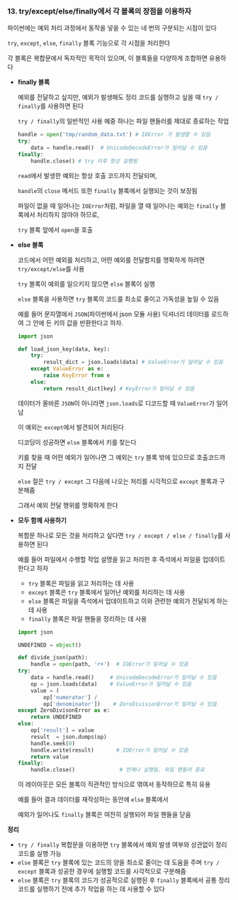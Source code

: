 ### 13. try/except/else/finally에서 각 블록의 장점을 이용하자

파이썬에는 예외 처리 과정에서 동작을 넣을 수 있는 네 번의 구분되는 시점이 있다

`try`, `except`, `else`, `finally` 블록 기능으로 각 시점을 처리한다

각 블록은 복합문에서 독자적인 목적이 있으며, 이 블록들을 다양하게 조합하면 유용하다 

- **finally 블록**
	
	예외를 전달하고 싶지만, 예외가 발생해도 정리 코드를 실행하고 싶을 때 `try / finally`를 사용하면 된다

	`try / finally`의 일반적인 사용 예중 하나는 파일 핸들러를 제대로 종료하는 작업
	
	```python
	handle = open('tmp/random_data.txt') # IOError 가 발생할 수 있음
	try:
    	data = handle.read()  # UnicodeDecodeError가 일어날 수 있음
	finally:
    	handle.close() # try 이후 항상 실행됨
	```
	`read`에서 발생한 예외는 항상 호출 코드까지 전달되며, 
	
	`handle`의 `close` 메서드 또한 `finally` 블록에서 실행되는 것이 보장됨

	파일이 없을 때 일어나는 `IOError`처럼, 파일을 열 때 일어나는 예외는 `finally` 블록에서 처리하지 않아야 하므로,
	
	`try` 블록 앞에서 `open`을 호출
	
- **else 블록**
 
	코드에서 어떤 예외를 처리하고, 어떤 예외를 전달할지를 명확하게 하려면 `try/except/else`를 사용
	
	`try` 블록이 예외를 일으키지 않으면 `else` 블록이 실행
	
	`else` 블록을 사용하면 `try` 블록의 코드를 최소로 줄이고 가독성을 높일 수 있음

	예를 들어 문자열에서 `JSON`(파이썬에서 json 모듈 사용) 딕셔너리 데이터를 로드하여 그 안에 든 키의 값을 반환한다고 	하자.

	```python
	import json

	def load_json_key(data, key):
   		try:
       		result_dict = json.loads(data) # ValueError가 일어날 수 있음
    	except ValueError as e:
       		raise KeyError from e
    	else:
      	 	return result_dict[key] # KeyError가 일어날 수 있음
	```
	데이터가 올바른 `JSON`이 아니라면 `json.loads`로 디코드할 때 `ValueError`가 일어남
	
	이 예외는 `except`에서 발견되어 처리된다
	
	디코딩이 성공하면 `else` 블록에서 키를 찾는다
	
	키를 찾을 때 어떤 예외가 일어나면 그 예외는 `try` 블록 밖에 있으므로 호출코드까지 전달
	
	`else` 절은 `try / except` 그 다음에 나오는 처리를 시각적으로 `except` 블록과 구분해줌
	
	그래서 예외 전달 행위를 명확하게 한다
	
- **모두 함께 사용하기**
	
	복합문 하나로 모든 것을 처리하고 싶다면 `try / except / else / finally`를 사용하면 된다
	
	예를 들어 파일에서 수행할 작업 설명을 읽고 처리한 후 즉석에서 파일을 업데이트한다고 하자

	- `try` 블록은 파일을 읽고 처리하는 데 사용
	- `except` 블록은 `try` 블록에서 일어난 예외를 처리하는 데 사용
	- `else` 블록은 파일을 즉석에서 업데이트하고 이와 관련한 예외가 전달되게 하는 데 사용
	- `finally` 블록은 파일 핸들을 정리하는 데 사용
	
	```python
	import json

	UNDEFINED = object()

	def divide_json(path):
   		handle = open(path, 'r+')  # IOError가 일어날 수 있음
    try:
        data = handle.read()     # UnicodeDecodeError가 일어날 수 있음
        op = json.loads(data)    # ValueError가 일어날 수 있음
        value = (
            op['numerator'] /
            op['denominator'])    # ZeroDivisionError가 일어날 수 있음
    except ZeroDivisonError as e:
        return UNDEFINED
    else:
        op['result'] = value
        result  = json.dumps(op)
        handle.seek(0)
        handle.write(result)       # IOError가 일어날 수 있음
        return value
    finally:
        handle.close()              # 언제나 실행됨. 파일 핸들러 종료
	```
	이 레이아웃은 모든 블록이 직관적인 방식으로 엮여서 동작하므로 특히 유용
	
	예를 들어 결과 데이터를 재작성하는 동안에 `else` 블록에서
	
	예외가 일어나도 `finally` 블록은 여전히 실행되어 파일 핸들을 닫음 

**정리**

- `try / finally` 복합문을 이용하면 `try` 블록에서 예외 발생 여부와 상관없이 정리코드를 실행 가능
- `else` 블록은 `try` 블록에 있는 코드의 양을 최소로 줄이는 데 도움을 주며 `try / except` 블록과 성공한 경우에 실행할 코드를 시각적으로 구분해줌
- `else` 블록은 `try` 블록의 코드가 성공적으로 실행된 후 `finally` 블록에서 공통 정리코드를 실행하기 전에 추가 작업을 하는 데 사용할 수 있다
